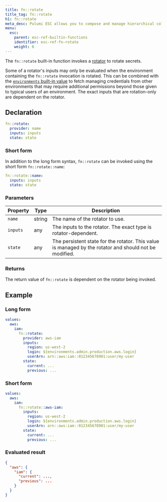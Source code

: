 ```yaml
---
title: fn::rotate
title_tag: fn::rotate
h1: fn::rotate
meta_desc: Pulumi ESC allows you to compose and manage hierarchical collections of configuration and secrets and consume them in various ways.
menu:
  esc:
    parent: esc-ref-builtin-functions
    identifier: esc-ref-fn-rotate
    weight: 6
---
```


The `fn::rotate` built-in function invokes a [rotator](/docs/esc/reference/rotators) to rotate secrets.

Some of a rotator's inputs may only be evaluated when the environment containing the `fn::rotate` invocation is rotated. This can be combined with the [`environments` built-in value](/docs/esc/reference/builtin-properties/environments) to fetch managing credentials from other environments that may require additional permissions beyond those given to typical users of an environment. The exact inputs that are rotation-only are dependent on the rotator.

## Declaration

```yaml
fn::rotate:
  provider: name
  inputs: inputs
  state: state
```

### Short form

In addition to the long form syntax, `fn::rotate` can be invoked using the short form `fn::rotate::name`:

```yaml
fn::rotate::name:
  inputs: inputs
  state: state
```

### Parameters

| Property    | Type         | Description                                                       |
|-------------|--------------|-------------------------------------------------------------------|
| `name`      | string       | The name of the rotator to use.
| `inputs`    | any          | The inputs to the rotator. The exact type is rotator-dependent.
| `state`     | any          | The persistent state for the rotator. This value is managed by the rotator and should not be modified.

### Returns

The return value of `fn::rotate` is dependent on the rotator being invoked.

## Example

### Long form

```yaml
values:
  aws:
    iam:
      fn::rotate:
        provider: aws-iam
        inputs:
          region: us-west-2
          login: ${environments.admin.production.aws.login}
          userArn: arn::aws:iam::012345678901:user/my-user
        state:
          current: ...
          previous: ...
```

### Short form

```yaml
values:
  aws:
    iam:
      fn::rotate::aws-iam:
        inputs:
          region: us-west-2
          login: ${environments.admin.production.aws.login}
          userArn: arn::aws:iam::012345678901:user/my-user
        state:
          current: ...
          previous: ...
```

### Evaluated result

```json
{
  "aws": {
    "iam": {
      "current": ...,
      "previous": ...
    }
  }
}
```
